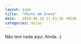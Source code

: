 ```yaml
---
layout: page
title:  "Posts em breve"
date:   2020-06-18 21:03:36 +0530
categories: Aviso
---
```


Não tem nada aqui. Ainda. :)
